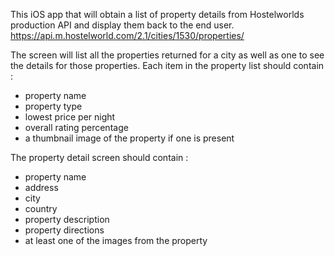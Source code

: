 This iOS app that will obtain a list of property details from Hostelworlds production API and display them back to the end user.
https://api.m.hostelworld.com/2.1/cities/1530/properties/ 

The screen will list all the properties returned for a city as well as one to see the details for those properties.
Each item in the property list should contain :
- property name
- property type
- lowest price per night
- overall rating percentage
- a thumbnail image of the property if one is present

The property detail screen should contain :
- property name 
- address
- city
- country
- property description
- property directions
- at least one of the images from the property
